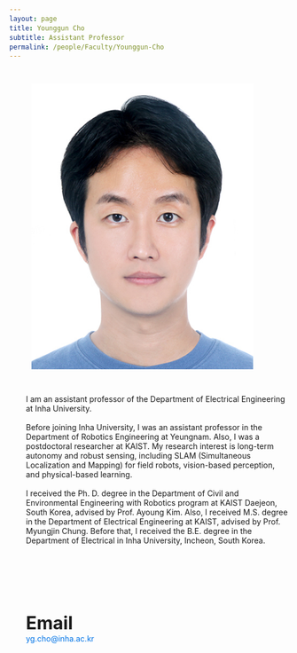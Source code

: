 ```yaml
---
layout: page
title: Younggun Cho
subtitle: Assistant Professor
permalink: /people/Faculty/Younggun-Cho
---
```


<style>
  .media {
    display: flex;
    flex-wrap: wrap;
    align-items: flex-start;
  }

  .media-left {
    margin-right: 30px;
  }
  .media-left .image img {
    width: 100%;
    max-width: 400px;
    height: auto;
    object-fit: cover;
  }

  .media-content {
    flex: 1;
    margin-left: 30px;
  }

  @media (max-width: 768px) {
    .media {
      flex-direction: column;
    }
    .media-left {
      margin-right: 0;
      margin-bottom: 20px;
      text-align: center;
    }
    .media-content {
      margin-top:10px;
      margin-left: 0;
    }
  }
</style>

<article class="media">
  <figure class="media-left">
    <p class="image">
      <img src="/img/album/people/faculty/조영근_증명사진_.jpg" alt="Younggun Cho">
    </p>
  </figure>
  <div class="media-content">
    <div class="content">
      <p>
        I am an assistant professor of the Department of Electrical Engineering at Inha University.  
        <br><br>
        Before joining Inha University, I was an assistant professor in the Department of Robotics Engineering at Yeungnam. Also, I was a postdoctoral researcher at KAIST. My research interest is long-term autonomy and robust sensing, including SLAM (Simultaneous Localization and Mapping) for field robots, vision-based perception, and physical-based learning.  
        <br><br>
        I received the Ph. D. degree in the Department of Civil and Environmental Engineering with Robotics program at KAIST Daejeon, South Korea, advised by Prof. Ayoung Kim. Also, I received M.S. degree in the Department of Electrical Engineering at KAIST, advised by Prof. Myungjin Chung. Before that, I received the B.E. degree in the Department of Electrical in Inha University, Incheon, South Korea.
        <br><br>
      </p>
      <p>
        <span style="font-size:2rem; font-weight:bold; display:inline-block; margin-top:90px;">Email</span><br>
        <a href="mailto:yg.cho@inha.ac.kr" style="color: #0073e6; text-decoration: none;">yg.cho@inha.ac.kr</a>
      </p>
    </div>
    <div>
      <a href="https://www.linkedin.com/in/younggun-cho-392799116/" target="_blank" style="display:inline-block; font-size:24px; margin-right:15px; color:gray;">
        <i class="fab fa-linkedin"></i>
      </a>
      <a href="https://scholar.google.com/citations?user=W5MOKWIAAAAJ&hl=ko&authuser=1" target="_blank" style="display:inline-block; font-size:24px; margin-right:15px; color:gray;">
        <i class="fa-brands fa-google-scholar"></i>
      </a>
      <a href="https://github.com/youngguncho" target="_blank" style="display:inline-block; font-size:24px; margin-right:15px; color:gray;">
        <i class="fab fa-github"></i>
      </a>
      <a href="https://sites.google.com/site/ygchocv/home" target="_blank" style="display:inline-block; font-size:24px; color:gray;">
        <i class="fas fa-home"></i>
      </a>
    </div>
  </div>
</article>
